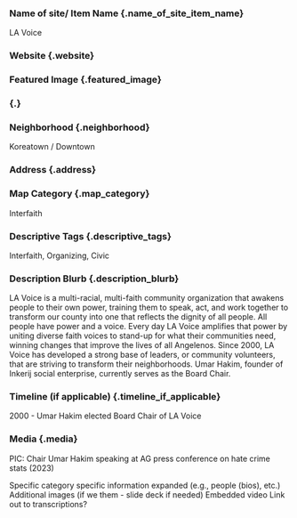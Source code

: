 ### Name of site/ Item Name {.name_of_site_item_name}
LA Voice

### Website {.website}



### Featured Image {.featured_image}
###  {.}
### Neighborhood {.neighborhood}
Koreatown / Downtown
### Address {.address}

### Map Category  {.map_category}
Interfaith

### Descriptive Tags {.descriptive_tags}
Interfaith, Organizing, Civic 

### Description Blurb {.description_blurb}
LA Voice is a multi-racial, multi-faith community organization that awakens people to their own power, training them to speak, act, and work together to transform our county into one that reflects the dignity of all people. All people have power and a voice. Every day LA Voice amplifies that power by uniting diverse faith voices to stand-up for what their communities need, winning changes that improve the lives of all Angelenos. Since 2000, LA Voice has developed a strong base of leaders, or community volunteers, that are striving to transform their neighborhoods. Umar Hakim, founder of Inkerij social enterprise, currently serves as the Board Chair.

### Timeline (if applicable) {.timeline_if_applicable}
2000 - Umar Hakim elected Board Chair of LA Voice

### Media  {.media}
PIC: Chair Umar Hakim speaking at AG press conference on hate crime stats (2023)

Specific category specific information expanded (e.g., people (bios), etc.)
Additional images (if we them - slide deck if needed)
Embedded video
Link out to transcriptions?

